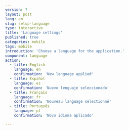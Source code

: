```yaml
---
version: 7
layout: post
lang: en
slug: setup-language
type: interactive
title: 'Language settings'
published: true
categories: mobile
tags: mobile
introduction: 'Choose a language for the application.'
component: language
action:
  - title: English
    language: en
    confirmation: 'New language applied'
  - title: Español
    language: es
    confirmation: 'Nuevo lenguaje seleccionado'
  - title: Français
    language: fr
    confirmation: 'Nouveau language selectionné'
  - title: Português
    language: pt
    confirmation: 'Novo idioma aplicado'

---
```


